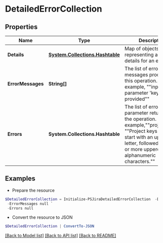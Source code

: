 # DetailedErrorCollection
## Properties

Name | Type | Description | Notes
------------ | ------------- | ------------- | -------------
**Details** | [**System.Collections.Hashtable**](AnyType.md) | Map of objects representing additional details for an error | [optional] 
**ErrorMessages** | **String[]** | The list of error messages produced by this operation. For example, &quot;&quot;input parameter &#39;key&#39; must be provided&quot;&quot; | [optional] 
**Errors** | **System.Collections.Hashtable** | The list of errors by parameter returned by the operation. For example,&quot;&quot;projectKey&quot;&quot;: &quot;&quot;Project keys must start with an uppercase letter, followed by one or more uppercase alphanumeric characters.&quot;&quot; | [optional] 

## Examples

- Prepare the resource
```powershell
$DetailedErrorCollection = Initialize-PSJiraDetailedErrorCollection  -Details null `
 -ErrorMessages null `
 -Errors null
```

- Convert the resource to JSON
```powershell
$DetailedErrorCollection | ConvertTo-JSON
```

[[Back to Model list]](../README.md#documentation-for-models) [[Back to API list]](../README.md#documentation-for-api-endpoints) [[Back to README]](../README.md)

